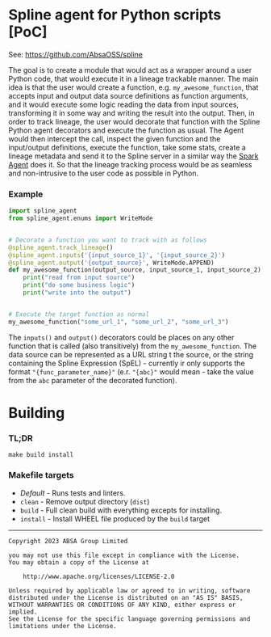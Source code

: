 # Spline agent for Python scripts [PoC]

See: https://github.com/AbsaOSS/spline

The goal is to create a module that would act as a wrapper around a user Python code,
that would execute it in a lineage trackable manner. The main idea is that the user would create a function,
e.g. `my_awesome_function`, that accepts input and output data source definitions as function arguments,
and it would execute some logic reading the data from input sources, transforming it in some way and writing
the result into the output. Then, in order to track lineage, the user would decorate that function with the 
Spline Python agent decorators and execute the function as usual.
The Agent would then intercept the call, inspect the given function and the input/output definitions,
execute the function, take some stats, create a lineage metadata and send it to the Spline server in a similar way
the [Spark Agent](https://github.com/AbsaOSS/spline-spark-agent) does it.
So that the lineage tracking process would be as seamless and non-intrusive to the user code as possible in Python.

### Example

```python
import spline_agent
from spline_agent.enums import WriteMode


# Decorate a function you want to track with as follows
@spline_agent.track_lineage()
@spline_agent.inputs('{input_source_1}', '{input_source_2}')
@spline_agent.output('{output_source}', WriteMode.APPEND)
def my_awesome_function(output_source, input_source_1, input_source_2):
    print("read from input source")
    print("do some business logic")
    print("write into the output")


# Execute the target function as normal
my_awesome_function("some_url_1", "some_url_2", "some_url_3")
```

The `inputs()` and `output()` decorators could be places on any other
function that is called (also transitively) from the `my_awesome_function`.
The data source can be represented as a URL string t the source,
or the string containing the Spline Expression (SpEL) - currently ir only
supports the format `"{func_parameter_name}"` (e.r. `"{abc}"` would mean -
take the value from the `abc` parameter of the decorated function).

# Building

### TL;DR

```shell
make build install
```

### Makefile targets

- _Default_ - Runs tests and linters.
- `clean` - Remove output directory (`dist`)
- `build` - Full clean build with everything excepts for installing.
- `install` - Install WHEEL file produced by the `build` target

---

    Copyright 2023 ABSA Group Limited

    you may not use this file except in compliance with the License.
    You may obtain a copy of the License at

        http://www.apache.org/licenses/LICENSE-2.0

    Unless required by applicable law or agreed to in writing, software
    distributed under the License is distributed on an "AS IS" BASIS,
    WITHOUT WARRANTIES OR CONDITIONS OF ANY KIND, either express or implied.
    See the License for the specific language governing permissions and
    limitations under the License.
